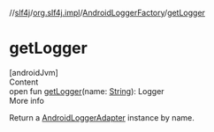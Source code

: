 //[slf4j](../../index.md)/[org.slf4j.impl](../index.md)/[AndroidLoggerFactory](index.md)/[getLogger](get-logger.md)



# getLogger  
[androidJvm]  
Content  
open fun [getLogger](get-logger.md)(name: [String](https://docs.oracle.com/javase/8/docs/api/java/lang/String.html)): Logger  
More info  


Return a [AndroidLoggerAdapter](../-android-logger-adapter/index.md) instance by name.

  



